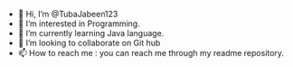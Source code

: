 - 👋 Hi, I’m @TubaJabeen123
- 👀 I’m interested in Programming.
- 🌱 I’m currently learning Java language.
- 💞️ I’m looking to collaborate on Git hub
- 📫 How to reach me :
you can reach me through my readme repository.

<!---
TubaJabeen123/TubaJabeen123 is a ✨ special ✨ repository because its `README.md` (this file) appears on your GitHub profile.
You can click the Preview link to take a look at your changes.
--->
